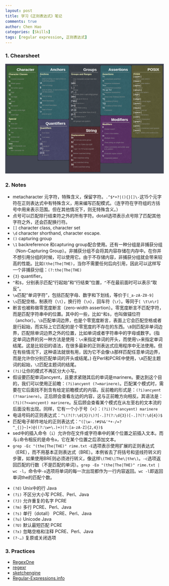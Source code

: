 ```yaml
---
layout: post
title: 学习《正则表达式》笔记
comments: true
author: Chen Hao
categories: [Skills]
tags: [regular expression, 正则表达式]
---
```


### 1. Chearsheet

![](/images/regular_expression/regular_expression_cheatsheet.png)



### 2. Notes

* metacharacter 元字符，特殊含义，保留字符。`.^$*+?|(){}[]\-`这15个元字符在正则表达式中有特殊含义，用来编写匹配模式。（连字符在字符组的方括号中用来表示范围。但在其他情况下，则无特殊含义。）   
* 点号可以匹配除行结束符之外的所有字符。dotall选项表示点号除了匹配其他字符之外，还会匹配换行符。   
* `[]` character class, character set    
* `\d` character shorthand, character escape. 
* `()` capturing group    
* `\1` backreference 和capturing group配合使用。还有一种分组是非捕获分组（Non-Capturing Group）。非捕获分组不会将其内容存储在内存中。在你并不想引用分组的时候，可以使用它。由于不存储内容，非捕获分组就会带来较高的性能。比如`(the|The|THE)`，当你不需要任何后向引用，因此可以这样写一个非捕获分组：`(?:the|The|THE)`    
* `{3}` quantifier。
* `^`和`$`，分别表示匹配“行起始”和“行结束”位置，`^`不在最前面时可以表示“取反”。    
* `\w`匹配“单词字符”，包括匹配字母、数字和下划线，等价于`[_a-zA-Z0-9]`   
* `\s`匹配空格，制表符（`\t`），换行符（`\n`），回车符（`\r`）。等同于`[ \t\n\r]`   
* 断言也被称做零宽度断言（zero-width assertion）。零宽度断言不匹配字符，而是匹配字符串中的位置。其中的一些，比如`^`和`$`，也叫做锚位符（anchor）。`\b`匹配单词边界，也是个零宽度断言，表面上它会匹配空格或者是行起始，而实际上它匹配的是个零宽度的不存在的东西。`\B`则匹配非单词边界，匹配除单词边界之外的位置，比如单词或者字符串中的字母或数字。(指定单词边界的另一种方法是使用：`\<`来指定单词的开头，而使用`\>`来指定单词结尾。这是比较旧的语法，在很多最新的正则表达式应用程序中无法使用。但在有些情况下，这种语法就很有用，因为它不会像`\b`那样匹配任意单词边界，而是允许你分别匹配单词的开头或结尾。) 在Perl和PCRE中使用，`\A`匹配主题词的起始，`\Z`匹配主题词的结尾。    
* `(?i)`让你的模式不再区分大小写。
* 假设要匹配单词ancyent，且要求紧随其后的单词是marinere。要达到这个目的，我们可以使用正前瞻：`(?i)ancyent (?=marinere)`。匹配某个模式时，需要在它后面找不到含有给定前瞻模式的内容。反前瞻的形式是：`(?i)ancyent (?!marinere)`。正后顾会查看左边的内容，这与正前瞻方向相反。其语法是：`(?i)(?<=ancyent) marinere`。反后顾会查看某个模式在从左至右的文本流的后面没有出现。同样，它有一个小于号（<）：`(?i)(?<!ancyent) marinere`       
* 电话号码的正则表达式：`^\(?(?:\d{3})\)?[-.]?(?:\d{3})[-.]?(?:\d{4})$`     
* 匹配电子邮件地址的正则表达式：`^([\w-.!#$%&'*+-/=?^_{|}~]+)@((?:\w+\.)+)(?:[a-zA-Z]{2,4})$`       
* sed中的插入命令（`i`）允许你在文件或字符串中的某个位置之前插入文本。而与`i`命令相反的是命令`a`，它在某个位置之后添加文本。
* `grep -Ec "(the|The|THE)" rime.txt`  `-E`选项表示使用扩展的正则表达式（ERE），而不用基本正则表达式（BRE）。本例省去了将括号和竖线符转义的步骤，如果使用BRE则必须进行转义，像这样`\(THE\|The\|the\)`。`-c`选项返回匹配的行数（不是匹配的单词）。`grep -Eo "(the|The|THE)" rime.txt | wc -l`，命令中`-o`选项将单词的每一次出现都作为一行内容返回。`wc -l`即返回单词the的匹配个数。


- `(?d)`	Unix中的行	Java   
- `(?i)`	不区分大小写	PCRE、Perl、Java   
- `(?J)`	允许重复的名字	PCRE  
- `(?m)`	多行	PCRE、Perl、Java   
- `(?s)`	单行（dotall）	PCRE、Perl、Java   
- `(?u)`	Unicode	Java  
- `(?U)`	默认最短匹配	PCRE   
- `(?x)`	忽略空格和注释	PCRE、Perl、Java   
- `(?-…)`	复原或关闭选项   


### 3. Practices


- [RegexOne](https://regexone.com)   
- [regexr](http://regexr.com)   
- [sketchengine](https://regex.sketchengine.co.uk) 
- [Regular-Expressions.info](https://www.regular-expressions.info)




